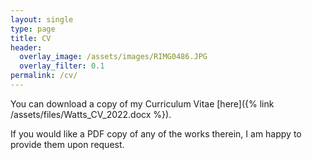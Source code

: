 ```yaml
---
layout: single
type: page
title: CV
header:
  overlay_image: /assets/images/RIMG0486.JPG
  overlay_filter: 0.1
permalink: /cv/
---
```


You can download a copy of my Curriculum Vitae [here]({% link /assets/files/Watts_CV_2022.docx %}).

If you would like a PDF copy of any of the works therein, I am happy to provide them upon request.
